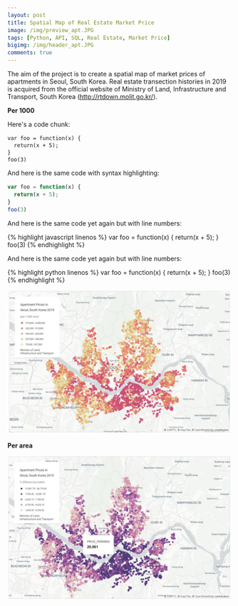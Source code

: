 ```yaml
---
layout: post
title: Spatial Map of Real Estate Market Price
image: /img/preview_apt.JPG
tags: [Python, API, SQL, Real Estate, Market Price]
bigimg: /img/header_apt.JPG
comments: true
---
```


The aim of the project is to create a spatial map of market prices of apartments in Seoul, South Korea. Real estate transection histories in 2019 is acquired from the official website of Ministry of Land, Infrastructure and Transport, South Korea (http://rtdown.molit.go.kr/).

**Per 1000**


Here's a code chunk:

~~~
var foo = function(x) {
  return(x + 5);
}
foo(3)
~~~

And here is the same code with syntax highlighting:

```javascript
var foo = function(x) {
  return(x + 5);
}
foo(3)
```

And here is the same code yet again but with line numbers:

{% highlight javascript linenos %}
var foo = function(x) {
  return(x + 5);
}
foo(3)
{% endhighlight %}


And here is the same code yet again but with line numbers:

{% highlight python linenos %}
var foo = function(x) {
  return(x + 5);
}
foo(3)
{% endhighlight %}


![per1000](/img/per_1000.JPG)


**Per area**

![per_area](/img/per_area.jpg)

